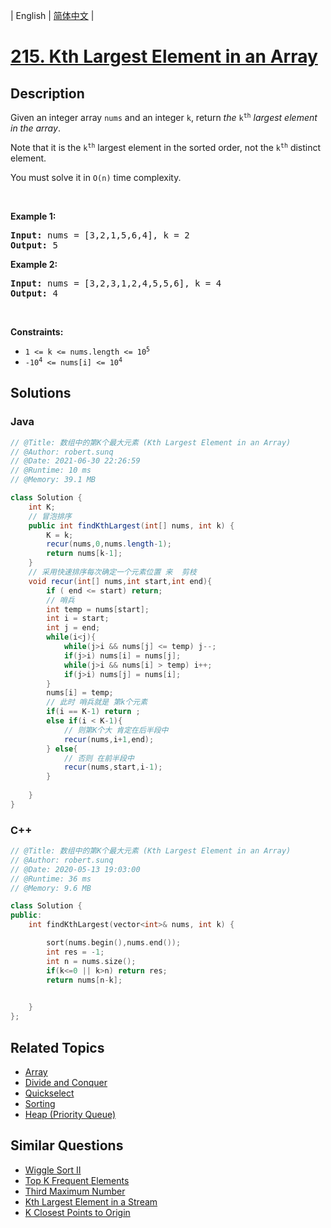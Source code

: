 
| English | [简体中文](README.md) |

# [215. Kth Largest Element in an Array](https://leetcode.cn//problems/kth-largest-element-in-an-array/)

## Description

<p>Given an integer array <code>nums</code> and an integer <code>k</code>, return <em>the</em> <code>k<sup>th</sup></code> <em>largest element in the array</em>.</p>

<p>Note that it is the <code>k<sup>th</sup></code> largest element in the sorted order, not the <code>k<sup>th</sup></code> distinct element.</p>

<p>You must solve it in <code>O(n)</code> time complexity.</p>

<p>&nbsp;</p>
<p><strong class="example">Example 1:</strong></p>
<pre><strong>Input:</strong> nums = [3,2,1,5,6,4], k = 2
<strong>Output:</strong> 5
</pre><p><strong class="example">Example 2:</strong></p>
<pre><strong>Input:</strong> nums = [3,2,3,1,2,4,5,5,6], k = 4
<strong>Output:</strong> 4
</pre>
<p>&nbsp;</p>
<p><strong>Constraints:</strong></p>

<ul>
	<li><code>1 &lt;= k &lt;= nums.length &lt;= 10<sup>5</sup></code></li>
	<li><code>-10<sup>4</sup> &lt;= nums[i] &lt;= 10<sup>4</sup></code></li>
</ul>


## Solutions


### Java

```Java
// @Title: 数组中的第K个最大元素 (Kth Largest Element in an Array)
// @Author: robert.sunq
// @Date: 2021-06-30 22:26:59
// @Runtime: 10 ms
// @Memory: 39.1 MB

class Solution {
    int K;
    // 冒泡排序
    public int findKthLargest(int[] nums, int k) {
        K = k;
        recur(nums,0,nums.length-1);
        return nums[k-1];
    }
    // 采用快速排序每次确定一个元素位置 来  剪枝
    void recur(int[] nums,int start,int end){
        if ( end <= start) return;
        // 哨兵
        int temp = nums[start];
        int i = start;
        int j = end;
        while(i<j){
            while(j>i && nums[j] <= temp) j--;
            if(j>i) nums[i] = nums[j];
            while(j>i && nums[i] > temp) i++;
            if(j>i) nums[j] = nums[i];
        }
        nums[i] = temp;
        // 此时 哨兵就是 第k个元素
        if(i == K-1) return ;
        else if(i < K-1){
            // 则第K个大 肯定在后半段中
            recur(nums,i+1,end);
        } else{
            // 否则 在前半段中
            recur(nums,start,i-1);
        }
        
    }
}
```



### C++

```C++
// @Title: 数组中的第K个最大元素 (Kth Largest Element in an Array)
// @Author: robert.sunq
// @Date: 2020-05-13 19:03:00
// @Runtime: 36 ms
// @Memory: 9.6 MB

class Solution {
public:
    int findKthLargest(vector<int>& nums, int k) {

        sort(nums.begin(),nums.end());
        int res = -1;
        int n = nums.size();
        if(k<=0 || k>n) return res;
        return nums[n-k];
        

    }
};
```



## Related Topics

- [Array](https://leetcode.cn//tag/array)
- [Divide and Conquer](https://leetcode.cn//tag/divide-and-conquer)
- [Quickselect](https://leetcode.cn//tag/quickselect)
- [Sorting](https://leetcode.cn//tag/sorting)
- [Heap (Priority Queue)](https://leetcode.cn//tag/heap-priority-queue)

## Similar Questions

- [Wiggle Sort II](../wiggle-sort-ii/README_EN.md)
- [Top K Frequent Elements](../top-k-frequent-elements/README_EN.md)
- [Third Maximum Number](../third-maximum-number/README_EN.md)
- [Kth Largest Element in a Stream](../kth-largest-element-in-a-stream/README_EN.md)
- [K Closest Points to Origin](../k-closest-points-to-origin/README_EN.md)
